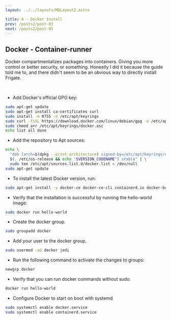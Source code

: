 ```yaml
---
layout: ../../layouts/MDLayout2.astro

title: 4 - Docker Install
prev: /posts2/post-03
next: /posts2/post-05
---
```



## Docker - Container-runner

Docker compartmentalizes packages into containers. Giving you more control or better security, or something. Honestly I did it because the guide told me to, and there didn't seem to be an obvious way to directly install Frigate.

<br>


- Add Docker's official GPG key:
```sh
sudo apt-get update
sudo apt-get install ca-certificates curl
sudo install -m 0755 -d /etc/apt/keyrings
sudo curl -fsSL https://download.docker.com/linux/debian/gpg -o /etc/apt/keyrings/docker.asc
sudo chmod a+r /etc/apt/keyrings/docker.asc
echo list all done
```
- Add the repository to Apt sources:
```sh
echo \
  "deb [arch=$(dpkg --print-architecture) signed-by=/etc/apt/keyrings/docker.asc] https://download.docker.com/linux/debian \
  $(. /etc/os-release && echo "$VERSION_CODENAME") stable" | \
  sudo tee /etc/apt/sources.list.d/docker.list > /dev/null
sudo apt-get update
```

- To install the latest Docker version, run:
```sh
sudo apt-get install -y docker-ce docker-ce-cli containerd.io docker-buildx-plugin docker-compose-plugin
```
- Verify that the installation is successful by running the hello-world image:
```sh
sudo docker run hello-world
```
- Create the docker group.
```sh
sudo groupadd docker
```
- Add your user to the docker group.
```sh
sudo usermod -aG docker jedi
```
- Run the following command to activate the changes to groups:
```sh
newgrp docker
```
- Verify that you can run docker commands without sudo.
```sh
docker run hello-world
```
- Configure Docker to start on boot with systemd
```sh
sudo systemctl enable docker.service
sudo systemctl enable containerd.service
```